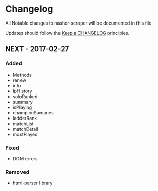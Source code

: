 # Changelog

All Notable changes to nashor-scraper will be documented in this file.

Updates should follow the [Keep a CHANGELOG](http://keepachangelog.com/) principles.

## NEXT - 2017-02-27

### Added
- Methods
- renew
- info
- lpHistory
- soloRanked
- summary
- isPlaying
- championSumaries
- ladderRank
- matchList
- matchDetail
- mostPlayed


### Fixed
- DOM errors

### Removed
-  html-parser library
